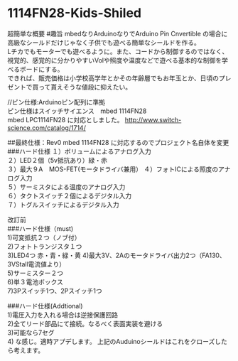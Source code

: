 1114FN28-Kids-Shiled
==================================
超簡単な概要
#趣旨
mbedなりArduinoなりでArduino Pin Cnvertible の場合に高級なシールドだけじゃなく子供でも遊べる簡単なシールドを作る。  
Lチカでもモーターでも遊べるように。また、コードから制御するのではなく、視覚的、感覚的に分かりやすいVolや照度や温度などで遊べる基本的な制御を学べるボードにする。  
できれば、販売価格は小学校高学年とかその年齢層でもお年玉とか、日頃のプレゼントで買って貰えそうな値段に抑えたい。  

//ピン仕様:Arduinoピン配列に準拠  
ピン仕様はスイッチサイエンス　mbed 1114FN28  
mbed LPC1114FN28  に対応としました。
http://www.switch-science.com/catalog/1714/  

##最終仕様：Rev0
mbed 1114FN28 に対応するのでプロジェクト名自体を変更
###ハード仕様
１）ボリュームによるアナログ入力  
２）LED２個（5v抵抗あり）緑・赤  
３）最大９A　MOS-FET(モータドライバ兼用） 
４）フォトICによる照度のアナログ入力  
５）サーミスタによる温度のアナログ入力  
６）タクトスイッチ２個によるデジタル入力  
７）トグルスイッチによるデジタル入力  


改訂前  
###ハード仕様（must)  
1)可変抵抗２つ（ノブ付）  
2)フォトトランジスタ１つ  
3)LED4つ  赤・青・緑・黄
4)最大3V、2Aのモータドライバ出力2つ（FA130、3VStall電流値より）  
5)サーミスター２つ  
6)単３電池ボックス  
7)3Pスイッチ1つ、2Pスイッチ1つ  

###ハード仕様(Addtional)  
1)電圧入力を入れる場合は逆接保護回路  
2)全てリード部品にて接続。なるべく表面実装を避ける  
3)可能なら7セグ  
4)
な感じ。適時アプデします。 
上記のAuduinoシールドはこれをクローズしたら考えます。
